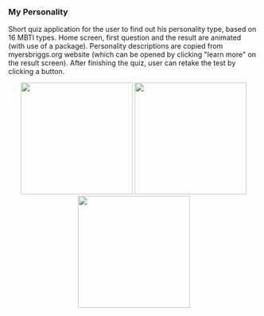 ### My Personality 
Short quiz application for the user to find out his personality type, based on 16 MBTI types. Home screen, first question and the result are animated (with use of a package). Personality descriptions are copied from myersbriggs.org website (which can be opened by clicking "learn more" on the result screen). After finishing the quiz, user can retake the test by clicking a button.

<p align = "middle">
  <img src = "https://user-images.githubusercontent.com/83274413/126559273-adb691dd-3e06-4685-a621-463f66eb5307.jpg" width="225"/>
  <img src = "https://user-images.githubusercontent.com/83274413/126559301-46f8a671-ad9f-4e91-be62-3c9c8e8b7487.jpg" width="225"/>
  <img src = "https://user-images.githubusercontent.com/83274413/126559311-814779a4-310a-454b-97e1-d93d203cffe8.jpg" width="225"/>
</p>
